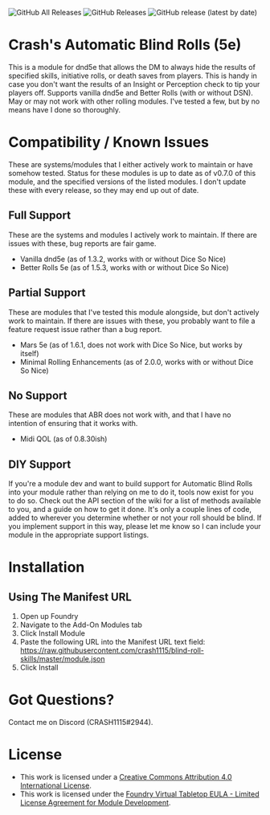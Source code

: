 ![GitHub All Releases](https://img.shields.io/github/downloads/crash1115/blind-roll-skills/total) ![GitHub Releases](https://img.shields.io/github/downloads/crash1115/blind-roll-skills/latest/total) ![GitHub release (latest by date)](https://img.shields.io/github/v/release/crash1115/blind-roll-skills?label=latest%20version)

# Crash's Automatic Blind Rolls (5e)
This is a module for dnd5e that allows the DM to always hide the results of specified skills, initiative rolls, or death saves from players. This is handy in case you don't want the results of an Insight or Perception check to tip your players off. Supports vanilla dnd5e and Better Rolls (with or without DSN). May or may not work with other rolling modules. I've tested a few, but by no means have I done so thoroughly.



# Compatibility / Known Issues
These are systems/modules that I either actively work to maintain or have somehow tested. Status for these modules is up to date as of v0.7.0 of this module, and the specified versions of the listed modules. I don't update these with every release, so they may end up out of date.

## Full Support
These are the systems and modules I actively work to maintain. If there are issues with these, bug reports are fair game.
- Vanilla dnd5e (as of 1.3.2, works with or without Dice So Nice)
- Better Rolls 5e (as of 1.5.3, works with or without Dice So Nice)

## Partial Support
These are modules that I've tested this module alongside, but don't actively work to maintain. If there are issues with these, you probably want to file a feature request issue rather than a bug report.
- Mars 5e (as of 1.6.1, does not work with Dice So Nice, but works by itself)
- Minimal Rolling Enhancements (as of 2.0.0, works with or without Dice So Nice)

## No Support
These are modules that ABR does not work with, and that I have no intention of ensuring that it works with.
- Midi QOL (as of 0.8.30ish)

## DIY Support
If you're a module dev and want to build support for Automatic Blind Rolls into your module rather than relying on me to do it, tools now exist for you to do so. Check out the API section of the wiki for a list of methods available to you, and a guide on how to get it done. It's only a couple lines of code, added to wherever you determine whether or not your roll should be blind. If you implement support in this way, please let me know so I can include your module in the appropriate support listings.


# Installation
## Using The Manifest URL
1. Open up Foundry
2. Navigate to the Add-On Modules tab
3. Click Install Module
4. Paste the following URL into the Manifest URL text field: https://raw.githubusercontent.com/crash1115/blind-roll-skills/master/module.json
5. Click Install

# Got Questions?
Contact me on Discord (CRASH1115#2944).

# License
- This work is licensed under a [Creative Commons Attribution 4.0 International License](https://creativecommons.org/licenses/by/4.0/legalcode).
- This work is licensed under the [Foundry Virtual Tabletop EULA - Limited License Agreement for Module Development](https://foundryvtt.com/article/license/).
